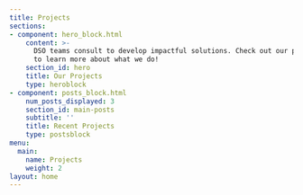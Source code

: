 ```yaml
---
title: Projects
sections:
- component: hero_block.html
    content: >-
      DSO teams consult to develop impactful solutions. Check out our projects 
      to learn more about what we do!
    section_id: hero
    title: Our Projects
    type: heroblock
- component: posts_block.html
    num_posts_displayed: 3
    section_id: main-posts
    subtitle: ''
    title: Recent Projects
    type: postsblock
menu:
  main:
    name: Projects
    weight: 2
layout: home
---
```


